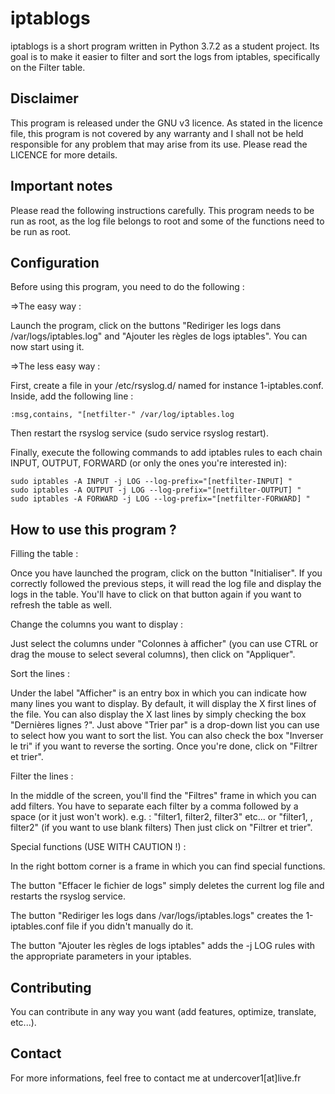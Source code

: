# iptablogs
iptablogs is a short program written in Python 3.7.2 as a student project. Its goal is to make it easier to filter and sort the logs from  iptables, specifically on the Filter table.

## Disclaimer
This program is released under the GNU v3 licence. As stated in the licence file, this program is not covered by any warranty and I shall not be held responsible for any problem that may arise from its use.
Please read the LICENCE for more details.

## Important notes
Please read the following instructions carefully.
This program needs to be run as root, as the log file belongs to root and some of the functions need to be run as root.

## Configuration
Before using this program, you need to do the following :

=>The easy way : 

Launch the program, click on the buttons "Rediriger les logs dans /var/logs/iptables.log" and "Ajouter les règles de logs iptables". 
You can now start using it.

=>The less easy way :

First, create a file in your /etc/rsyslog.d/ named for instance 1-iptables.conf.
Inside, add the following line : 

    :msg,contains, "[netfilter-" /var/log/iptables.log

Then restart the rsyslog service (sudo service rsyslog restart).

Finally, execute the following commands to add iptables rules to each chain INPUT, OUTPUT, FORWARD (or only the ones you're interested in):
  
    sudo iptables -A INPUT -j LOG --log-prefix="[netfilter-INPUT] "
    sudo iptables -A OUTPUT -j LOG --log-prefix="[netfilter-OUTPUT] "
    sudo iptables -A FORWARD -j LOG --log-prefix="[netfilter-FORWARD] "

## How to use this program ?
Filling the table :

Once you have launched the program, click on the button "Initialiser". If you correctly followed the previous steps, it will read the log file and display the logs in the table. You'll have to click on that button again if you want to refresh the table as well.

Change the columns you want to display : 

Just select the columns under "Colonnes à afficher" (you can use CTRL or drag the mouse to select several columns), then click on "Appliquer".

Sort the lines : 

Under the label "Afficher" is an entry box in which you can indicate how many lines you want to display. By default, it will display the X first lines of the file. You can also display the X last lines by simply checking the box "Dernières lignes ?".
Just above "Trier par" is a drop-down list you can use to select how you want to sort the list. You can also check the box "Inverser le tri" if you want to reverse the sorting.
Once you're done, click on "Filtrer et trier".

Filter the lines : 

In the middle of the screen, you'll find the "Filtres" frame in which you can add filters. You have to separate each filter by a comma followed by a space (or it just won't work). 
e.g. : "filter1, filter2, filter3" etc...
or "filter1, , filter2" (if you want to use blank filters)
Then just click on "Filtrer et trier".

Special functions (USE WITH CAUTION !) :

In the right bottom corner is a frame in which you can find special functions.

The button "Effacer le fichier de logs" simply deletes the current log file and restarts the rsyslog service.

The button "Rediriger les logs dans /var/logs/iptables.logs" creates the 1-iptables.conf file if you didn't manually do it.

The button "Ajouter les règles de logs iptables" adds the -j LOG rules with the appropriate parameters in your iptables.

## Contributing
You can contribute in any way you want (add features, optimize, translate, etc...).

## Contact
For more informations, feel free to contact me at undercover1[at]live.fr